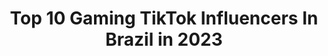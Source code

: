 ---
title: Top 10 Gaming TikTok Influencers In Brazil in 2023
description: >-
  Find top gaming TikTok influencers in Brazil in 2023. Most popular hashtags: #gaming #fyp #foryou #gamer.
platform: TikTok
hits: 25
text_top: See the top-rated TikTok influencers on inBeat.
text_bottom: Our platform aggregates 25 TikTok influencers like this in Brazil for you to pitch.
profiles:
  - username: "adriano_pro_x"
    fullname: >-
      Adriano Braga
    bio: >-
      Brasil 🇧🇷 #26 Gaming
    location: "Brazil"
    followers: 2613
    engagement: 575
    commentsToLikes: 0.124116
    id: ckc7juulkr7zo0j23l7nxw42o
    verified: false
    hashtags: "#xbox, #xboxgamepass, #tridentx, #dueto"
  - username: "wolfgamerbrwgbr"
    fullname: >-
      Wolf Gamer BR
    bio: >-
      🐺Tik Tok Gaming Brazil🐺 🎬canal no YouTube: Wolf Gamer BR🎬
    location: "Brazil"
    followers: 3694
    engagement: 2030
    commentsToLikes: 0.070979
    id: ckc8ieiapc06t0j2313uf347d
    verified: false
    hashtags: "#callofduty, #wgbr, #xboxone, #moderwarfare"
  - username: "bandadongodongo"
    fullname: >-
      Dongo Dongo
    bio: >-
      DONGO DONGO 🍄 VIDEOGAME ROCK 🦖⬇️ MAIS CONTEÚDO AQUI ⬇️🦖
    location: "Brazil"
    followers: 86500
    engagement: 1762
    commentsToLikes: 0.077691
    id: ck8hmbfvelfdw0j78zo0wngd8
    verified: false
    hashtags: "#switch, #tiktokbrasil, #nintendo, #supermario"
  - username: "sharshock"
    fullname: >-
      Sharshock
    bio: >-
      To aqui pra te fazer sorrir 🤪 Obrigado pelo 1 milhão no YouTube!
    location: "Brazil"
    followers: 231700
    engagement: 1196
    commentsToLikes: 0.019198
    id: ckc90ki3qq1t30j232nbikioe
    verified: true
    hashtags: "#fypchallenge, #gaming, #sharshock, #fortniteclips"
  - username: "nandohozier"
    fullname: >-
      NANDO HOZIER
    bio: >-
      Alagoano 🏳️‍🌈 insta: @nandohozier YOUTUBE 👇
    location: "Brazil"
    followers: 76700
    engagement: 1110
    commentsToLikes: 0.014688
    id: ckb0xm0jymmt20j23bnttywdt
    verified: false
    hashtags: "#free, #afazendarecord, #gaming, #alagoas"
  - username: "jogos_e_filmes0"
    fullname: >-
      tô flopado :(
    bio: >-
      Jogo fifa e fortnite e filmes são top dms! atualmente com 18.2k de seguidores!
    location: "Brazil"
    followers: 18200
    engagement: 1077
    commentsToLikes: 0.029683
    id: ckcomau035uh90j23xwdgjp6j
    verified: false
    hashtags: "#musica, #telaverde, #futebol, #paravoce"
  - username: "acasacaiuoficial"
    fullname: >-
      A CASA CAIU
    bio: >-
      Humor, memes e muito mais! 📲 PAGINA FACEBOOK: A CASA CAIU 🎬 LINK:
    location: "Brazil"
    followers: 38000
    engagement: 1046
    commentsToLikes: 0.006899
    id: ckdnv4ufco6lq0j23dkxb05fs
    verified: false
    hashtags: "#top, #fail, #ps5, #cs"
  - username: "vinnirez"
    fullname: >-
      Vinícius
    bio: >-
      insta: ViniClout
    location: "Brazil"
    followers: 89500
    engagement: 2160
    commentsToLikes: 0.033699
    id: ck8w3tnm47u4j0j789hb3vgp3
    verified: false
    hashtags: "#fortnite, #dinheiro, #challenge, #gamer"
  - username: "ju4np137r0"
    fullname: >-
      P137r0
    bio: >-
      I’m not smart. I just wear glasses. ✌😎 (Me sigam aqui também 👇😁)
    location: "Brazil"
    followers: 73400
    engagement: 2423
    commentsToLikes: 0.088028
    id: cka0jztw4kfoq0i78qufsvm3a
    verified: false
    hashtags: "#dueto, #followers, #draw, #fyp"
  - username: "generalnerd"
    fullname: >-
      Mike Sant'Anna | General Nerd
    bio: >-
      💡Criador de Conteúdo 🖖A Nerdice Nua Crua 🌍ES – Brasil
    location: "Brazil"
    followers: 105700
    engagement: 1967
    commentsToLikes: 0.019715
    id: ck92tdm81hgvi0j78lhfyuutg
    verified: true
    hashtags: "#cavaleirosdozodiaco, #anime, #doctorwho, #saintseiya"
---